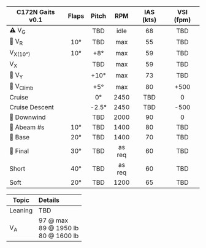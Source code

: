 | **C172N Gaits** v0.1 | **Flaps** | **Pitch** | **RPM** | **IAS (kts)** | **VSI (fpm)** |
| -------------------- |:---------:|:---------:|:-------:|:-------------:|:-------------:|
| ⚠️ V<sub>G</sub>     |           |    TBD    |  idle   |      68       |      TBD      |
| 🛫 V<sub>R</sub>     |    10°    |    TBD    |   max   |      55       |      TBD      |
| V<sub>X(10°)</sub>   |    10°    |    +8°    |   max   |      59       |      TBD      |
| V<sub>X</sub>        |           |    TBD    |   max   |      59       |      TBD      |
| 🛫 V<sub>Y</sub>     |           |   +10°    |   max   |      73       |      TBD      |
| 🛫 V<sub>Climb</sub> |           |    +5°    |   max   |      80       |     +500      |
| Cruise               |           |    0°     |  2450   |      TBD      |       0       |
| Cruise Descent       |           |  \-2.5°   |  2450   |      TBD      |     \-500     |
| 🛬 Downwind          |           |    TBD    |  2000   |      90       |       0       |
| 🛬 Abeam \#s     |    10°    |    TBD    |  1400   |      80       |      TBD      |
| 🛬 Base              |    20°    |    TBD    |  1400   |      70       |      TBD      |
| 🛬 Final             |    30°    |    TBD    | as req  |      60       |      TBD      |
| Short                |    40°    |    TBD    | as req  |      60       |      TBD      |
| Soft                 |    20°    |    TBD    |  1200   |      65       |      TBD      |


| Topic         | Details                                  |
| ------------- |:---------------------------------------- |
| Leaning       | TBD                                      | 
| V<sub>A</sub> | 97 @ max<br>89 @ 1950 lb<br>80 @ 1600 lb |